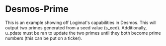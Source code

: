 # Desmos-Prime
This is an example showing off Logimat's capabilities in Desmos. This will output two primes generated from a seed value (s_eed). Additionally, u_pdate must be ran to update the two primes until they both become prime numbers (this can be put on a ticker).